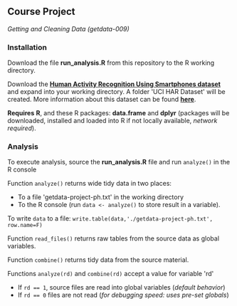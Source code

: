 ## Course Project
*Getting and Cleaning Data (getdata-009)*

### Installation

Download the file **run_analysis.R** from this repository to the R working directory.

Download the [**Human Activity Recognition Using Smartphones dataset**](https://d396qusza40orc.cloudfront.net/getdata%2Fprojectfiles%2FUCI%20HAR%20Dataset.zip 'download dataset zip file') and expand into your working directory. A folder 'UCI HAR Dataset' will be created. More information about this dataset can be found [**here**](http://archive.ics.uci.edu/ml/datasets/Human+Activity+Recognition+Using+Smartphones 'dataset description - opens remote web page').

**Requires** **R**, and these R packages: **data.frame** and **dplyr** (packages will be downloaded, installed and loaded into R if not locally available, *network required*).



### Analysis

To execute analysis, source the **run_analysis.R** file and run `analyze()` in the R console

Function `analyze()` returns wide tidy data in two places:
- To a file 'getdata-project-ph.txt' in the working directory
- To the R console (run `data <- analyze()` to store result in a variable).

To write `data` to a file:
    `write.table(data,'./getdata-project-ph.txt', row.name=F)`

Function `read_files()` returns raw tables from the source data as global variables.

Function `combine()` returns tidy data from the source material.

Functions `analyze(rd)` and `combine(rd)` accept a value for variable 'rd'
- If `rd == 1`, source files are read into global variables (*default behavior*)
- If `rd == 0` files are not read (*for debugging speed: uses pre-set globals*)


